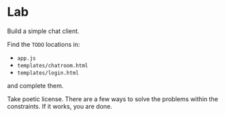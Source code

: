 # Lab

Build a simple chat client.

Find the `TODO` locations in:

* `app.js`
* `templates/chatroom.html`
* `templates/login.html`

and complete them.

Take poetic license. There are a few ways to solve the problems within the constraints. If it works, you are done.
